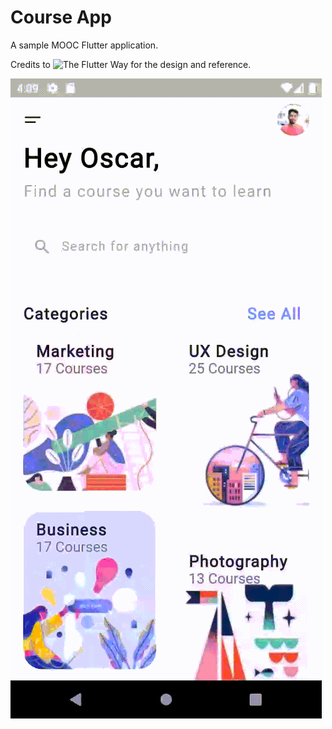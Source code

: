 # Course App

A sample MOOC Flutter application.

Credits to ![The Flutter Way](https://www.youtube.com/channel/UCJm7i4g4z7ZGcJA_HKHLCVw) for the
design and reference.     

![Sample](./showcase.gif)